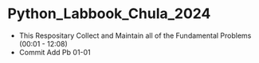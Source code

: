 # Python_Labbook_Chula_2024

- This Respositary Collect and Maintain all of the Fundamental Problems (00:01 - 12:08)
- Commit Add Pb 01-01 
